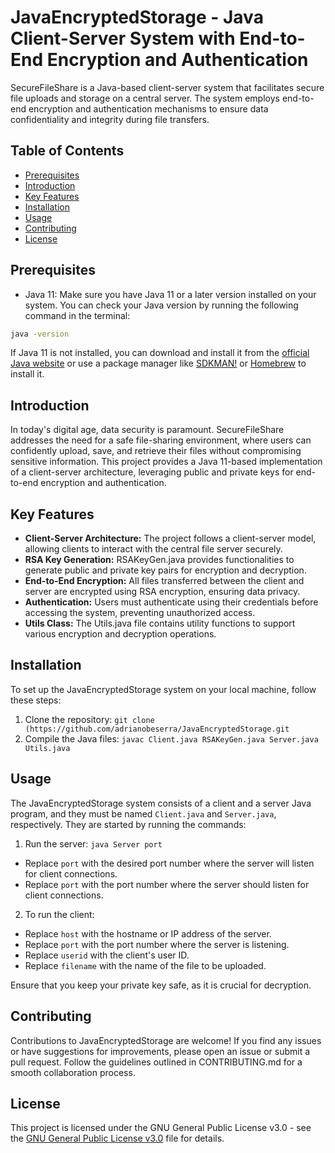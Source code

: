 # JavaEncryptedStorage - Java Client-Server System with End-to-End Encryption and Authentication
SecureFileShare is a Java-based client-server system that facilitates secure file uploads and storage on a central server. The system employs end-to-end encryption and authentication mechanisms to ensure data confidentiality and integrity during file transfers.

## Table of Contents
- [Prerequisites](#prerequisites)
- [Introduction](#introduction)
- [Key Features](#key-features)
- [Installation](#installation)
- [Usage](#usage)
- [Contributing](#contributing)
- [License](#license)

## Prerequisites
- Java 11: Make sure you have Java 11 or a later version installed on your system. You can check your Java version by running the following command in the terminal:

```bash
java -version
```

If Java 11 is not installed, you can download and install it from the [official Java website](https://www.oracle.com/java/technologies/javase-jdk11-downloads.html) or use a package manager like [SDKMAN!](https://sdkman.io/) or [Homebrew](https://brew.sh/) to install it.


## Introduction
In today's digital age, data security is paramount. SecureFileShare addresses the need for a safe file-sharing environment, where users can confidently upload, save, and retrieve their files without compromising sensitive information. This project provides a Java 11-based implementation of a client-server architecture, leveraging public and private keys for end-to-end encryption and authentication.

## Key Features
- **Client-Server Architecture:** The project follows a client-server model, allowing clients to interact with the central file server securely.
- **RSA Key Generation:** RSAKeyGen.java provides functionalities to generate public and private key pairs for encryption and decryption.
- **End-to-End Encryption:** All files transferred between the client and server are encrypted using RSA encryption, ensuring data privacy.
- **Authentication:** Users must authenticate using their credentials before accessing the system, preventing unauthorized access.
- **Utils Class:** The Utils.java file contains utility functions to support various encryption and decryption operations.

## Installation
To set up the JavaEncryptedStorage system on your local machine, follow these steps:

1. Clone the repository: `git clone (https://github.com/adrianobeserra/JavaEncryptedStorage.git`
2. Compile the Java files: `javac Client.java RSAKeyGen.java Server.java Utils.java`

## Usage
The JavaEncryptedStorage system consists of a client and a server Java program, and they must be named `Client.java` and `Server.java`, respectively. They are started by running the commands:

1. Run the server: `java Server port`
  - Replace `port` with the desired port number where the server will listen for client connections.
  - Replace `port` with the port number where the server should listen for client connections.

2. To run the client:
  - Replace `host` with the hostname or IP address of the server.
  - Replace `port` with the port number where the server is listening.
  - Replace `userid` with the client's user ID.
  - Replace `filename` with the name of the file to be uploaded.

Ensure that you keep your private key safe, as it is crucial for decryption.

## Contributing
Contributions to JavaEncryptedStorage are welcome! If you find any issues or have suggestions for improvements, please open an issue or submit a pull request. Follow the guidelines outlined in CONTRIBUTING.md for a smooth collaboration process.

## License
This project is licensed under the GNU General Public License v3.0 - see the [GNU General Public License v3.0](LICENSE) file for details.

